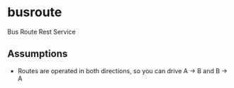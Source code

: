 # busroute
Bus Route Rest Service

## Assumptions
* Routes are operated in both directions, so you can drive A -> B and B -> A
